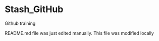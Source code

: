 # Stash_GitHub
Github training

README.md file was just edited manually. This file was modified locally

